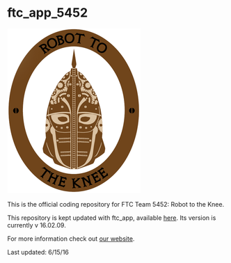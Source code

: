 # ftc_app_5452
![alt-text](5452logo.png "Team logo")

This is the official coding repository for FTC Team 5452: Robot to the Knee.

This repository is kept updated with ftc_app, available [here](https://github.com/ftctechnh/ftc_app). Its version is currently v 16.02.09.

For more information check out [our website](ftc5452.weebly.com).


Last updated: 6/15/16
